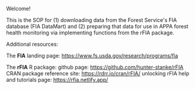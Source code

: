 Welcome! 

This is the SOP for (1) downloading data from the Forest Service's FIA database (FIA DataMart) and (2) preparing that data for use in APPA forest health monitoring via implementing functions from the rFIA package. 

Additional resources:

The **FIA** landing page: https://www.fs.usda.gov/research/programs/fia

The **rFIA** R package:
github page: https://github.com/hunter-stanke/rFIA
CRAN package reference site: https://rdrr.io/cran/rFIA/
unlocking rFIA help and tutorials page: https://rfia.netlify.app/


